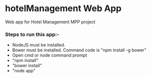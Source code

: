 # hotelManagement Web App #

Web app for Hotel Management MPP project

### Steps to run this app:- ###

* NodeJS must be installed.
* Bower must be installed. Command code is "npm install -g bower"
* Open cmd or node command prompt
* "npm install"
* "bower install"
* "node  app"
